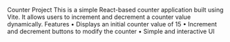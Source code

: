 Counter Project
This is a simple React-based counter application built using Vite. It allows users to increment and decrement a counter value dynamically.
Features
•	Displays an initial counter value of 15
•	Increment and decrement buttons to modify the counter
•	Simple and interactive UI

